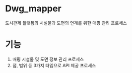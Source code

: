 # Dwg_mapper
도시관제 플랫폼의 시설물과 도면의 연계를 위한 매핑 관리 프로세스

# 기능 
1. 매핑 시설물 및 도면 정보 관리 프로세스
2. 점, 범위 등 3가지 타입으로 API 제공 프로세스
